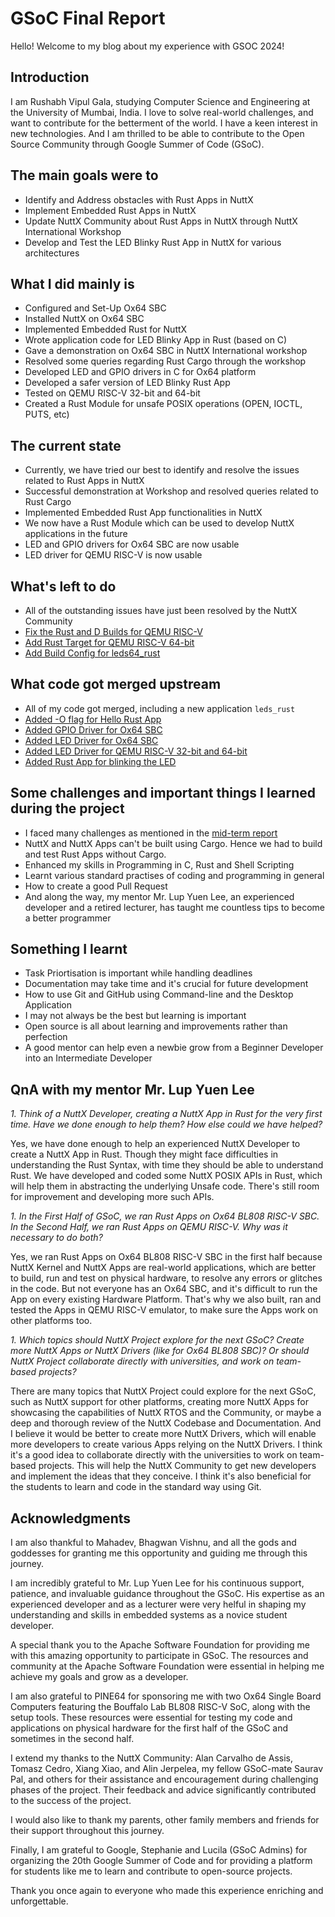 # GSoC Final Report

Hello! Welcome to my blog about my experience with GSOC 2024!

## Introduction
I am Rushabh Vipul Gala, studying Computer Science and Engineering at the University of Mumbai, India. I love to solve real-world challenges, and want to contribute for the betterment of the world. I have a keen interest in new technologies. And I am thrilled to be able to contribute to the Open Source Community through Google Summer of Code (GSoC).

## The main goals were to
- Identify and Address obstacles with Rust Apps in NuttX
- Implement Embedded Rust Apps in NuttX
- Update NuttX Community about Rust Apps in NuttX through NuttX International Workshop
- Develop and Test the LED Blinky Rust App in NuttX for various architectures

## What I did mainly is
- Configured and Set-Up Ox64 SBC
- Installed NuttX on Ox64 SBC
- Implemented Embedded Rust for NuttX
- Wrote application code for LED Blinky App in Rust (based on C)
- Gave a demonstration on Ox64 SBC in NuttX International workshop
- Resolved some queries regarding Rust Cargo through the workshop
- Developed LED and GPIO drivers in C for Ox64 platform
- Developed a safer version of LED Blinky Rust App
- Tested on QEMU RISC-V 32-bit and 64-bit
- Created a Rust Module for unsafe POSIX operations (OPEN, IOCTL, PUTS, etc)  

## The current state
- Currently, we have tried our best to identify and resolve the issues related to Rust Apps in NuttX
- Successful demonstration at Workshop and resolved queries related to Rust Cargo
- Implemented Embedded Rust App functionalities in NuttX 
- We now have a Rust Module which can be used to develop NuttX applications in the future
- LED and GPIO drivers for Ox64 SBC are now usable
- LED driver for QEMU RISC-V is now usable

## What's left to do
- All of the outstanding issues have just been resolved by the NuttX Community
- [Fix the Rust and D Builds for QEMU RISC-V](https://github.com/apache/nuttx/pull/12854)
- [Add Rust Target for QEMU RISC-V 64-bit](https://github.com/apache/nuttx/pull/12858)
- [Add Build Config for leds64_rust](https://github.com/apache/nuttx/pull/12862)

## What code got merged upstream
- All of my code got merged, including a new application `leds_rust`
- [Added -O flag for Hello Rust App](https://github.com/apache/nuttx-apps/pull/2333)
- [Added GPIO Driver for Ox64 SBC](https://github.com/apache/nuttx/pull/12571)
- [Added LED Driver for Ox64 SBC](https://github.com/apache/nuttx/pull/12614)
- [Added LED Driver for QEMU RISC-V 32-bit and 64-bit](https://github.com/apache/nuttx/pull/12762)
- [Added Rust App for blinking the LED](https://github.com/apache/nuttx-apps/pull/2462)

## Some challenges and important things I learned during the project
- I faced many challenges as mentioned in the [mid-term report](https://github.com/rushabhvg/rushabhvg.github.io/blob/master/articles/mid_term_blog_post.md)
- NuttX and NuttX Apps can't be built using Cargo. Hence we had to build and test Rust Apps without Cargo.
- Enhanced my skills in Programming in C, Rust and Shell Scripting
- Learnt various standard practises of coding and programming in general
- How to create a good Pull Request
- And along the way, my mentor Mr. Lup Yuen Lee, an experienced developer and a retired lecturer, has taught me countless tips to become a better programmer

## Something I learnt
- Task Priortisation is important while handling deadlines
- Documentation may take time and it's crucial for future development
- How to use Git and GitHub using Command-line and the Desktop Application
- I may not always be the best but learning is important
- Open source is all about learning and improvements rather than perfection
- A good mentor can help even a newbie grow from a Beginner Developer into an Intermediate Developer

## QnA with my mentor Mr. Lup Yuen Lee
_1. Think of a NuttX Developer, creating a NuttX App in Rust for the very first time. Have we done enough to help them? How else could we have helped?_

Yes, we have done enough to help an experienced NuttX Developer to create a NuttX App in Rust. Though they might face difficulties in understanding the Rust Syntax, with time they should be able to understand Rust. We have developed and coded some NuttX POSIX APIs in Rust, which will help them in abstracting the underlying Unsafe code. There's still room for improvement and developing more such APIs.

_1. In the First Half of GSoC, we ran Rust Apps on Ox64 BL808 RISC-V SBC. In the Second Half, we ran Rust Apps on QEMU RISC-V. Why was it necessary to do both?_

Yes, we ran Rust Apps on Ox64 BL808 RISC-V SBC in the first half because NuttX Kernel and NuttX Apps are real-world applications, which are better to build, run and test on physical hardware, to resolve any errors or glitches in the code. But not everyone has an Ox64 SBC, and it's difficult to run the App on every existing Hardware Platform. That's why we also built, ran and tested the Apps in QEMU RISC-V emulator, to make sure the Apps work on other platforms too.

_1. Which topics should NuttX Project explore for the next GSoC? Create more NuttX Apps or NuttX Drivers (like for Ox64 BL808 SBC)? Or should NuttX Project collaborate directly with universities, and work on team-based projects?_

There are many topics that NuttX Project could explore for the next GSoC, such as NuttX support for other platforms, creating more NuttX Apps for showcasing the capabilities of NuttX RTOS and the Community, or maybe a deep and thorough review of the NuttX Codebase and Documentation. And I believe it would be better to create more NuttX Drivers, which will enable more developers to create various Apps relying on the NuttX Drivers. I think it's a good idea to collaborate directly with the universities to work on team-based projects. This will help the NuttX Community to get new developers and implement the ideas that they conceive. I think it's also beneficial for the students to learn and code in the standard way using Git.

## Acknowledgments

I am also thankful to Mahadev, Bhagwan Vishnu, and all the gods and goddesses for granting me this opportunity and guiding me through this journey.

I am incredibly grateful to Mr. Lup Yuen Lee for his continuous support, patience, and invaluable guidance throughout the GSoC. His expertise as an experienced developer and as a lecturer were very helful in shaping my understanding and skills in embedded systems as a novice student developer.

A special thank you to the Apache Software Foundation for providing me with this amazing opportunity to participate in GSoC. The resources and community at the Apache Software Foundation were essential in helping me achieve my goals and grow as a developer.

I am also grateful to PINE64 for sponsoring me with two Ox64 Single Board Computers featuring the Bouffalo Lab BL808 RISC-V SoC, along with the setup tools. These resources were essential for testing my code and applications on physical hardware for the first half of the GSoC and sometimes in the second half.

I extend my thanks to the NuttX Community: Alan Carvalho de Assis, Tomasz Cedro, Xiang Xiao, and Alin Jerpelea,
my fellow GSoC-mate Saurav Pal, and others for their assistance and encouragement during challenging phases of the project. Their feedback and advice significantly contributed to the success of the project.

I would also like to thank my parents, other family members and friends for their support throughout this journey.

Finally, I am grateful to Google, Stephanie and Lucila (GSoC Admins) for organizing the 20th Google Summer of Code and for providing a platform for students like me to learn and contribute to open-source projects.

Thank you once again to everyone who made this experience enriching and unforgettable.
